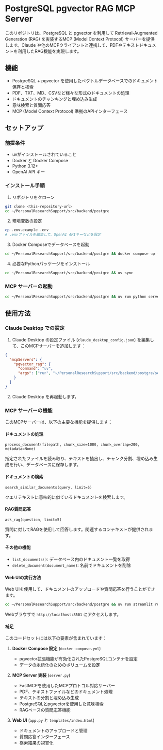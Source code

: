 # PostgreSQL pgvector RAG MCP Server

このリポジトリは、PostgreSQL と pgvector を利用して Retrieval-Augmented Generation (RAG) を実装するMCP (Model Context Protocol) サーバーを提供します。Claude や他のMCPクライアントと連携して、PDFやテキストドキュメントを利用したRAG機能を実現します。

## 機能

- PostgreSQL + pgvector を使用したベクトルデータベースでのドキュメント保存と検索
- PDF、TXT、MD、CSVなど様々な形式のドキュメントの処理
- ドキュメントのチャンキングと埋め込み生成
- 意味検索と質問応答
- MCP (Model Context Protocol) 準拠のAPIインターフェース

## セットアップ

### 前提条件
- uvがインストールされていること
- Docker と Docker Compose
- Python 3.12+
- OpenAI API キー

### インストール手順

1. リポジトリをクローン
```bash
git clone <this-repository-url>
cd ~/PersonalResearchSupport/src/backend/postgre
```

2. 環境変数の設定
```bash
cp .env.example .env
# .envファイルを編集して、OpenAI APIキーなどを設定
```

3. Docker Composeでデータベースを起動
```bash
cd ~/PersonalResearchSupport/src/backend/postgre && docker compose up -d
```

4. 必要なPythonパッケージをインストール
```bash
cd ~/PersonalResearchSupport/src/backend/postgre && uv sync
```

### MCP サーバーの起動

```bash
cd ~/PersonalResearchSupport/src/backend/postgre && uv run python server.py
```

## 使用方法

### Claude Desktop での設定

1. Claude Desktop の設定ファイル (`claude_desktop_config.json`) を編集して、このMCPサーバーを追加します：

```json
{
  "mcpServers": {
    "pgvector_rag": {
      "command": "uv",
      "args": ["run", "~/PersonalResearchSupport/src/backend/postgre/server.py"]
    }
  }
}
```

2. Claude Desktop を再起動します。

### MCP サーバーの機能

このMCPサーバーは、以下の主要な機能を提供します：

#### ドキュメントの処理

```
process_document(filepath, chunk_size=1000, chunk_overlap=200, metadata=None)
```

指定されたファイルを読み取り、テキストを抽出し、チャンク分割、埋め込み生成を行い、データベースに保存します。

#### ドキュメントの検索

```
search_similar_documents(query, limit=5)
```

クエリテキストに意味的に似ているドキュメントを検索します。

#### RAG質問応答

```
ask_rag(question, limit=5)
```

質問に対してRAGを使用して回答します。関連するコンテキストが提供されます。

#### その他の機能

- `list_documents()`: データベース内のドキュメント一覧を取得
- `delete_document(document_name)`: 名前でドキュメントを削除

#### Web UIの実行方法
Web UIを使用して、ドキュメントのアップロードや質問応答を行うことができます。
```bash
cd ~/PersonalResearchSupport/src/backend/postgre && uv run streamlit run webui/app.py
```
Webブラウザで `http://localhost:8501` にアクセスします。

#### 補足

このコードセットには以下の要素が含まれています：

1. **Docker Compose 設定** (`docker-compose.yml`)
   - pgvector拡張機能が有効化されたPostgreSQLコンテナを設定
   - データの永続化のためのボリュームを設定

2. **MCP Server 実装** (`server.py`)
   - FastMCPを使用したMCPプロトコル対応サーバー
   - PDF、テキストファイルなどのドキュメント処理
   - テキストの分割と埋め込み生成
   - PostgreSQLとpgvectorを使用した意味検索
   - RAGベースの質問応答機能

3. **Web UI** (`app.py` と `templates/index.html`)
   - ドキュメントのアップロードと管理
   - 質問応答インターフェース
   - 検索結果の視覚化